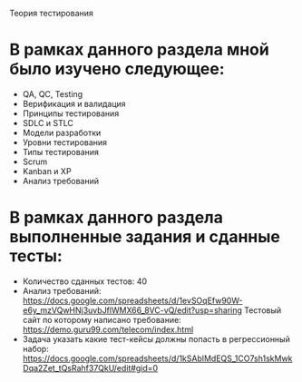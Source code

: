 Теория тестирования
# В рамках данного раздела мной было изучено следующее:
- QA, QC, Testing
- Верификация и валидация
- Принципы тестирования
- SDLC и STLC
- Модели разработки
- Уровни тестирования
- Типы тестирования
- Scrum
- Kanban и XP
- Анализ требований
# В рамках данного раздела выполненные задания и сданные тесты:
- Количество сданных тестов: 40
- Анализ требований:
  https://docs.google.com/spreadsheets/d/1evSOqEfw90W-e6y_mzVQwHNj3uvbJflWMX66_8VC-vQ/edit?usp=sharing
Тестовый сайт по которому написано требование: https://demo.guru99.com/telecom/index.html
- Задача указать какие тест-кейсы должны попасть в регрессионный набор:
  https://docs.google.com/spreadsheets/d/1kSAblMdEQS_1CO7sh1skMwkDqa2Zet_tQsRahf37QkU/edit#gid=0
